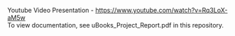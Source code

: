 Youtube Video Presentation - https://www.youtube.com/watch?v=Rq3LoX-aM5w 															
To view documentation, see uBooks_Project_Report.pdf in this repository.
